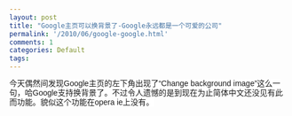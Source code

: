 ```yaml
---
layout: post
title: "Google主页可以换背景了-Google永远都是一个可爱的公司"
permalink: '/2010/06/google-google.html'
comments: 1
categories: Default
tags: 
---
```

<span style="background-color: white; font-family: Arial, Verdana, sans-serif; font-size: 14px; line-height: 17px; text-align: justify;">今天偶然间发现Google主页的左下角出现了“Change background image”这么一句，哈Google支持换背景了。不过令人遗憾的是到现在为止简体中文还没见有此而功能。貌似这个功能在opera ie上没有。</span>